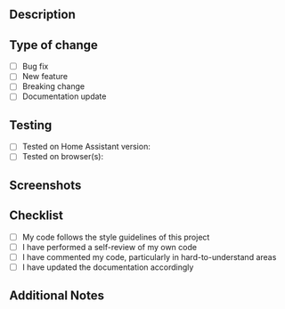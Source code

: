 ## Description
<!-- Provide a clear and concise description of what this PR changes or adds -->

## Type of change
- [ ] Bug fix
- [ ] New feature
- [ ] Breaking change
- [ ] Documentation update

## Testing
<!-- Describe the tests you ran and how others can test your changes -->
- [ ] Tested on Home Assistant version: <!-- Add version number -->
- [ ] Tested on browser(s): <!-- List browsers -->

## Screenshots
<!-- If applicable, add screenshots to help explain your changes -->

## Checklist
- [ ] My code follows the style guidelines of this project
- [ ] I have performed a self-review of my own code
- [ ] I have commented my code, particularly in hard-to-understand areas
- [ ] I have updated the documentation accordingly

## Additional Notes
<!-- Add any other context about the PR here -->
